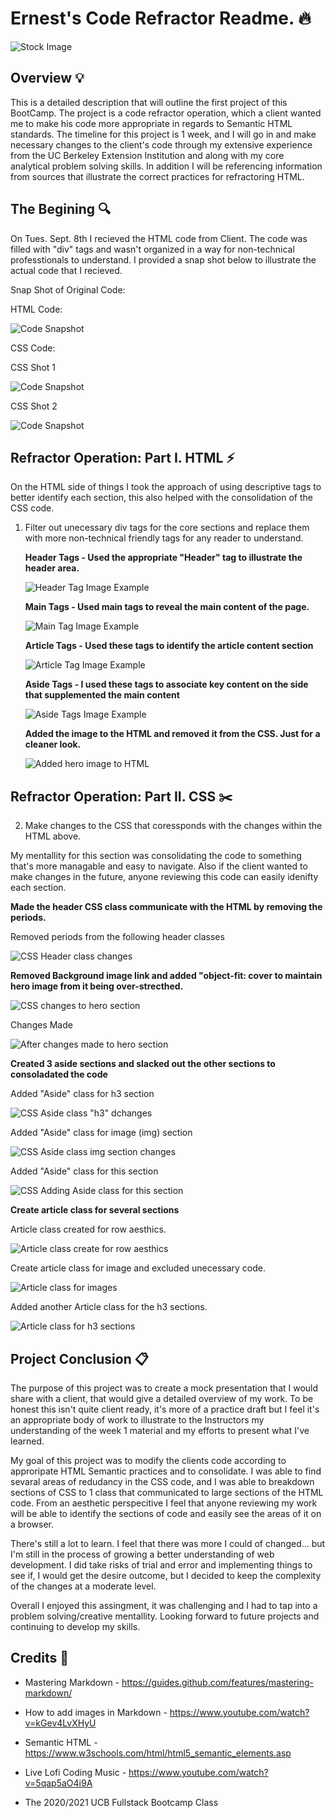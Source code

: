 
# **Ernest's Code Refractor Readme.** :fire:

![Stock Image](https://raw.githubusercontent.com/HEEM86/Code-Refractor-EW/master/README%20images/stock%20III.jpg)


## Overview :bulb: 

This is a detailed description that will outline the first project of this BootCamp. The project is a code refractor operation, which a client wanted me to make his code more appropriate in regards to Semantic HTML standards. The timeline for this project is 1 week, and I will go in and make necessary changes to the client's code through my extensive experience from the UC Berkeley Extension Institution and along with my core analytical problem solving skills. In addition I will be referencing information from sources that illustrate the correct practices for refractoring HTML. 




## The Begining :mag:

On Tues. Sept. 8th I recieved the HTML code from Client. The code was filled with "div" tags and wasn't organized in a way for non-technical professtionals to understand. I provided a snap shot below to illustrate the actual code that I recieved. 

Snap Shot of Original Code:  


HTML Code:


![Code Snapshot](https://raw.githubusercontent.com/HEEM86/Code-Refractor-EW/master/README%20images/html%20full%20snap.png)



CSS Code:


CSS Shot 1

![Code Snapshot](https://raw.githubusercontent.com/HEEM86/Code-Refractor-EW/master/README%20images/css%20code%201.png)


CSS Shot 2

![Code Snapshot](https://raw.githubusercontent.com/HEEM86/Code-Refractor-EW/master/README%20images/css%20code%202.png)






## Refractor Operation: Part I. HTML :zap: 


On the HTML side of things I took the approach of using descriptive tags to better identify each section, this also helped with the consolidation of the CSS code.


1. Filter out unecessary div tags for the core sections and replace them with more non-technical friendly tags for any reader to understand.


    **Header Tags - Used the appropriate "Header" tag to illustrate the header area.** 



   ![Header Tag Image Example](https://raw.githubusercontent.com/HEEM86/Code-Refractor-EW/master/README%20images/header%20tag.png)



    **Main Tags - Used main tags to reveal the main content of the page.**


    
   ![Main Tag Image Example](https://raw.githubusercontent.com/HEEM86/Code-Refractor-EW/master/README%20images/main%20tags%20html.png)


    
    **Article Tags - Used these tags to identify the article content section**



    ![Article Tag Image Example](https://raw.githubusercontent.com/HEEM86/Code-Refractor-EW/master/README%20images/html%20article%20class.png)



    **Aside Tags - I used these tags to associate key content on the side that supplemented the main content**



    ![Aside Tags Image Example](https://raw.githubusercontent.com/HEEM86/Code-Refractor-EW/master/README%20images/aside%20tag.png)



    **Added the image to the HTML and removed it from the CSS. Just for a cleaner look.**


    ![Added hero image to HTML](https://raw.githubusercontent.com/HEEM86/Code-Refractor-EW/master/README%20images/html%20hero%20img%20.png)

    


## Refractor Operation: Part II. CSS :scissors:



2. Make changes to the CSS that coressponds with the changes within the HTML above. 



My mentallity for this section was consolidating the code to something that's more managable and easy to navigate. Also if the client wanted to make changes in the future, anyone reviewing this code can easily idenifty each section.


**Made the header CSS class communicate with the HTML by removing the periods.** 

Removed periods from the following header classes

![CSS Header class changes](https://raw.githubusercontent.com/HEEM86/Code-Refractor-EW/master/README%20images/header%20css.png)


**Removed Background image link and added "object-fit: cover to maintain hero image from it being over-strecthed.**

    

![CSS changes to hero section](https://raw.githubusercontent.com/HEEM86/Code-Refractor-EW/master/README%20images/hero%20css.png)

Changes Made

![After changes made to hero section](https://raw.githubusercontent.com/HEEM86/Code-Refractor-EW/master/README%20images/link%20and%20object%20fit%20cover.png)



 **Created 3 aside sections and slacked out the other sections to consoladated the code**


    
Added "Aside" class for h3 section

![CSS Aside class "h3" dchanges](https://raw.githubusercontent.com/HEEM86/Code-Refractor-EW/master/README%20images/aside%20css%20h3%20tags.png)


Added "Aside" class for image (img) section

![CSS Aside class img section changes](https://raw.githubusercontent.com/HEEM86/Code-Refractor-EW/master/README%20images/aside%20css%20img%20tags.png)

Added "Aside" class for this section

 ![CSS Adding Aside class for this section](https://raw.githubusercontent.com/HEEM86/Code-Refractor-EW/master/README%20images/aside%20css1.png)



**Create article class for several sections**


Article class created for row aesthics.

![Article class create for row aesthics](https://raw.githubusercontent.com/HEEM86/Code-Refractor-EW/master/README%20images/css%20article%20for%20dimensions.png)


Create article class for image and excluded unecessary code.


![Article class for images](https://raw.githubusercontent.com/HEEM86/Code-Refractor-EW/master/README%20images/css%20article%20for%20images.png) 


Added another Article class for the h3 sections.

![Article class for h3 sections](https://raw.githubusercontent.com/HEEM86/Code-Refractor-EW/master/README%20images/aside%20css%20h3%20tags.png)



## Project Conclusion :clipboard:



The purpose of this project was to create a mock presentation that I would share with a client, that would give a detailed overview of my work. To be honest this isn't quite client ready, it's more of a practice draft but I feel it's an appropriate body of work to illustrate to the Instructors my understanding of the week 1 material and my efforts to present what I've learned. 

My goal of this project was to modify the clients code according to approripate HTML Semantic practices and to consolidate. I was able to find sevaral areas of redudancy in the CSS code, and I was able to breakdown sections of CSS to 1 class that communicated to large sections of the HTML code. From an aesthetic perspecitive I feel that anyone reviewing my work will be able to identify the sections of code and easily see the areas of it on a browser.

There's still a lot to learn. I feel that there was more I could of changed... but I'm still in the process of growing a better understanding of web development. I did take risks of trial and error and implementing things to see if, I would get the desire outcome, but I decided to keep the complexity of the changes at a moderate level. 

Overall I enjoyed this assingment, it was challenging and I had to tap into a problem solving/creative mentallity. Looking forward to future projects and continuing to develop my skills.  



## Credits :key:


- Mastering Markdown - https://guides.github.com/features/mastering-markdown/

- How to add images in Markdown - https://www.youtube.com/watch?v=kGev4LvXHyU

- Semantic HTML - https://www.w3schools.com/html/html5_semantic_elements.asp

- Live Lofi Coding Music - https://www.youtube.com/watch?v=5qap5aO4i9A

- The 2020/2021 UCB Fullstack Bootcamp Class










